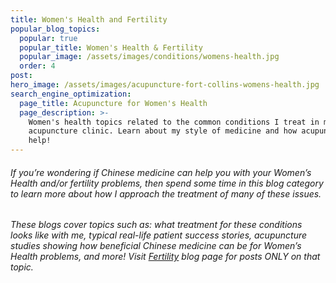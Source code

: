 ```yaml
---
title: Women's Health and Fertility
popular_blog_topics:
  popular: true
  popular_title: Women's Health & Fertility
  popular_image: /assets/images/conditions/womens-health.jpg
  order: 4
post:
hero_image: /assets/images/acupuncture-fort-collins-womens-health.jpg
search_engine_optimization:
  page_title: Acupuncture for Women's Health
  page_description: >-
    Women's health topics related to the common conditions I treat in my
    acupuncture clinic. Learn about my style of medicine and how acupuncture can
    help!
---
```


###### If you’re wondering if Chinese medicine can help you with your Women’s Health and/or fertility problems, then spend some time in this blog category to learn more about how I approach the treatment of many of these issues.

###### These blogs cover topics such as: what treatment for these conditions looks like with me, typical real-life patient success stories, acupuncture studies showing how beneficial Chinese medicine can be for Women’s Health problems, and more! Visit [Fertility](/blog/category/fertility/) blog page for posts ONLY on that topic.